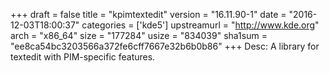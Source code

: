 +++
draft = false
title = "kpimtextedit"
version = "16.11.90-1"
date = "2016-12-03T18:00:37"
categories = ['kde5']
upstreamurl = "http://www.kde.org"
arch = "x86_64"
size = "177284"
usize = "834039"
sha1sum = "ee8ca54bc3203566a372fe6cff7667e32b6b0b86"
+++
Desc: A library for textedit with PIM-specific features.
